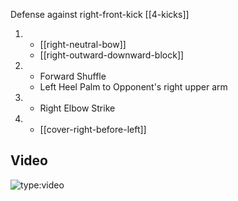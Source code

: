 Defense against right-front-kick
[[4-kicks]]

1.  - [[right-neutral-bow]]
    - [[right-outward-downward-block]]
2.  - Forward Shuffle
    - Left Heel Palm to Opponent's right upper arm
3.  - Right Elbow Strike
4.  - [[cover-right-before-left]]

## Video

![type:video](https://www.youtube.com/embed/IXZ6kr4VHQw?start=159&end=176)
